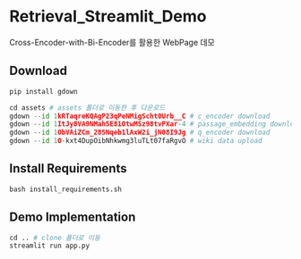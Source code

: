 # Retrieval_Streamlit_Demo
 Cross-Encoder-with-Bi-Encoder를 활용한 WebPage 데모

## Download
```python
pip install gdown

cd assets # assets 폴더로 이동한 후 다운로드
gdown --id 1kRTaqreKQAgP23qPeNMigScht0Urb__C # c_encoder download
gdown --id 1ItJy8VA9NMah5E81OtwMSz98tvPXar-4 # passage_embedding download
gdown --id 1ObVAiZCm_285Nqeb1lAxW2i_jN08I9Jg # q_encoder download
gdown --id 1O-kxt4DupOibNhkwmg3luTLt07faRgvO # wiki data upload
```

## Install Requirements
```python
bash install_requirements.sh
```

## Demo Implementation
```python
cd .. # clone 폴더로 이동
streamlit run app.py
```
